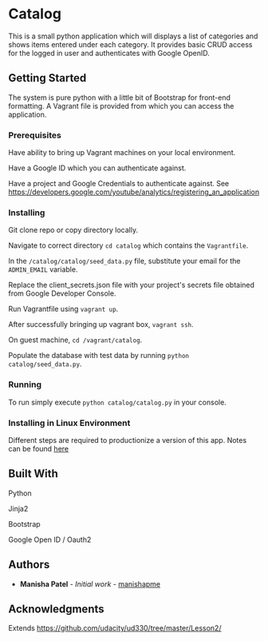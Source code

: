 # Catalog

This is a small python application which will displays a list of categories and
shows items entered under each category. It provides basic CRUD access for the
logged in user and authenticates with Google OpenID.

## Getting Started

The system is pure python with a little bit of Bootstrap for front-end formatting.
A Vagrant file is provided from which you can access the application.

### Prerequisites

Have ability to bring up Vagrant machines on your local environment.

Have a Google ID which you can authenticate against.

Have a project and Google Credentials to authenticate against. 
See https://developers.google.com/youtube/analytics/registering_an_application

### Installing

Git clone repo or copy directory locally.

Navigate to correct directory `cd catalog` which contains the `Vagrantfile`.

In the `/catalog/catalog/seed_data.py` file, substitute your email for the `ADMIN_EMAIL` variable.

Replace the client_secrets.json file with your project's secrets file obtained from Google Developer Console.

Run Vagrantfile using `vagrant up`.

After successfully bringing up vagrant box, `vagrant ssh`.

On guest machine, `cd /vagrant/catalog`.

Populate the database with test data by running `python catalog/seed_data.py`.

### Running

To run simply execute ```python catalog/catalog.py``` in your console.

### Installing in Linux Environment

Different steps are required to productionize a version of this app. Notes can
be found [here](https://github.com/manishapme/catalog/blob/master/cloudinit_notes.txt) 

## Built With

Python

Jinja2

Bootstrap

Google Open ID / Oauth2

## Authors
* **Manisha Patel** - *Initial work* - [manishapme](https://github.com/manishapme)

## Acknowledgments
Extends https://github.com/udacity/ud330/tree/master/Lesson2/